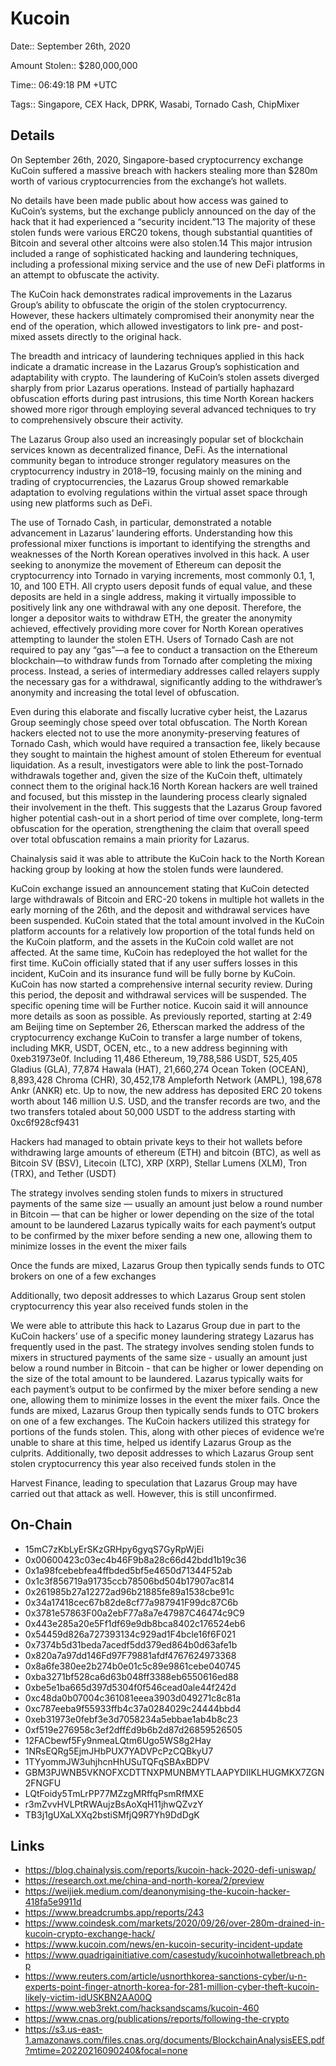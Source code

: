 # Kucoin

Date:: September 26th, 2020

Amount Stolen:: $280,000,000

Time:: 06:49:18 PM +UTC

Tags:: Singapore, CEX Hack, DPRK, Wasabi, Tornado Cash, ChipMixer


## Details

On September 26th, 2020, Singapore-based cryptocurrency exchange KuCoin suffered a massive breach  with hackers stealing more than $280m worth of various cryptocurrencies from the exchange’s hot wallets.

No details have been made public about how access was gained to KuCoin’s systems, but the exchange publicly announced on the day of the hack that it had experienced a “security incident.”13 The majority of these stolen funds were various ERC20 tokens, though substantial quantities of Bitcoin and several other altcoins were also stolen.14 This major intrusion included a range of sophisticated hacking and laundering techniques, including a professional mixing service and the use of new DeFi platforms in an attempt to obfuscate the activity. 

The KuCoin hack demonstrates radical improvements in the Lazarus Group’s ability to obfuscate the origin of the stolen cryptocurrency. However, these hackers ultimately compromised their anonymity near the end of the operation, which allowed investigators to link pre- and post-mixed assets directly to the original hack. 

The breadth and intricacy of laundering techniques applied in this hack indicate a dramatic increase in the Lazarus Group’s sophistication and adaptability with crypto. The laundering of KuCoin’s stolen assets diverged sharply from prior Lazarus operations. Instead of partially haphazard obfuscation efforts during past intrusions, this time North Korean hackers showed more rigor through employing several advanced techniques to try to comprehensively obscure their activity. 

The Lazarus Group also used an increasingly popular set of blockchain services known as decentralized finance, DeFi. As the international community began to introduce stronger regulatory measures on the cryptocurrency industry in 2018–19, focusing mainly on the mining and trading of cryptocurrencies, the Lazarus Group showed remarkable adaptation to evolving regulations within the virtual asset space through using new platforms such as DeFi. 

The use of Tornado Cash, in particular, demonstrated a notable advancement in Lazarus’ laundering efforts. Understanding how this professional mixer functions is important to identifying the strengths and weaknesses of the North Korean operatives involved in this hack. A user seeking to anonymize the movement of Ethereum can deposit the cryptocurrency into Tornado in varying increments, most commonly 0.1, 1, 10, and 100 ETH. All crypto users deposit funds of equal value, and these deposits are held in a single address, making it virtually impossible to positively link any one withdrawal with any one deposit. Therefore, the longer a depositor waits to withdraw ETH, the greater the anonymity achieved, effectively providing more cover for North Korean operatives attempting to launder the stolen ETH. Users of Tornado Cash are not required to pay any “gas”—a fee to conduct a transaction on the Ethereum blockchain—to withdraw funds from Tornado after completing the mixing process. Instead, a series of intermediary addresses called relayers supply the necessary gas for a withdrawal, significantly adding to the withdrawer’s anonymity and increasing the total level of obfuscation.

Even during this elaborate and fiscally lucrative cyber heist, the Lazarus Group seemingly chose speed over total obfuscation. The North Korean hackers elected not to use the more anonymity-preserving features of Tornado Cash, which would have required a transaction fee, likely because they sought to maintain the highest amount of stolen Ethereum for eventual liquidation. As a result, investigators were able to link the post-Tornado withdrawals together and, given the size of the KuCoin theft, ultimately connect them to the original hack.16 North Korean hackers are well trained and focused, but this misstep in the laundering process clearly signaled their involvement in the theft. This suggests that the Lazarus Group favored higher potential cash-out in a short period of time over complete, long-term obfuscation for the operation, strengthening the claim that overall speed over total obfuscation remains a main priority for Lazarus.

Chainalysis said it was able to attribute the KuCoin hack to the North Korean hacking group by looking at how the stolen funds were laundered. 

KuCoin exchange issued an announcement stating that KuCoin detected large withdrawals of Bitcoin and ERC-20 tokens in multiple hot wallets in the early morning of the 26th, and the deposit and withdrawal services have been suspended. KuCoin stated that the total amount involved in the KuCoin platform accounts for a relatively low proportion of the total funds held on the KuCoin platform, and the assets in the KuCoin cold wallet are not affected. At the same time, KuCoin has redeployed the hot wallet for the first time. KuCoin officially stated that if any user suffers losses in this incident, KuCoin and its insurance fund will be fully borne by KuCoin. KuCoin has now started a comprehensive internal security review. During this period, the deposit and withdrawal services will be suspended. The specific opening time will be Further notice. Kucoin said it will announce more details as soon as possible. As previously reported, starting at 2:49 am Beijing time on September 26, Etherscan marked the address of the cryptocurrency exchange KuCoin to transfer a large number of tokens, including MKR, USDT, OCEN, etc., to a new address beginning with 0xeb31973e0f. Including 11,486 Ethereum, 19,788,586 USDT, 525,405 Gladius (GLA), 77,874 Hawala (HAT), 21,660,274 Ocean Token (OCEAN), 8,893,428 Chroma (CHR), 30,452,178 Ampleforth Network (AMPL), 198,678 Ankr (ANKR) etc. Up to now, the new address has deposited ERC 20 tokens worth about 146 million U.S. USD, and the transfer records are two, and the two transfers totaled about 50,000 USDT to the address starting with 0xc6f928cf9431

Hackers had managed to obtain private keys to their hot wallets before withdrawing large amounts of ethereum (ETH) and bitcoin (BTC), as well as Bitcoin SV (BSV), Litecoin (LTC), XRP (XRP), Stellar Lumens (XLM), Tron (TRX), and Tether (USDT) 

The strategy involves sending stolen funds to mixers in structured payments of the same size — usually an amount just below a round number in Bitcoin — that can be higher or lower depending on the size of the total amount to be laundered Lazarus typically waits for each payment’s output to be confirmed by the mixer before sending a new one, allowing them to minimize losses in the event the mixer fails 

Once the funds are mixed, Lazarus Group then typically sends funds to OTC brokers on one of a few exchanges 

Additionally, two deposit addresses to which Lazarus Group sent stolen cryptocurrency this year also received funds stolen in the 

We were able to attribute this hack to Lazarus Group due in part to the KuCoin hackers’ use of a specific money laundering strategy Lazarus has frequently used in the past. The strategy involves sending stolen funds to mixers in structured payments of the same size - usually an amount just below a round number in Bitcoin - that can be higher or lower depending on the size of the total amount to be laundered. Lazarus typically waits for each payment’s output to be confirmed by the mixer before sending a new one, allowing them to minimize losses in the event the mixer fails. Once the funds are mixed, Lazarus Group then typically sends funds to OTC brokers on one of a few exchanges. The KuCoin hackers utilized this strategy for portions of the funds stolen. This, along with other pieces of evidence we’re unable to share at this time, helped us identify Lazarus Group as the culprits. Additionally, two deposit addresses to which Lazarus Group sent stolen cryptocurrency this year also received funds stolen in the 

Harvest Finance, leading to speculation that Lazarus Group may have carried out that attack as well. However, this is still unconfirmed.


## On-Chain
- 15mC7zKbLyErSKzGRHpy6gyqS7GyRpWjEi
- 0x00600423c03ec4b46F9b8a28c66d42bdd1b19c36
- 0x1a98fcebebfea4ffbded5bf5e4650d71344F52ab
- 0x1c3f856719a91735ccb78506bd504b17907ac814
- 0x261985b27a12272ad96b21885fe89a1538cbe91c
- 0x34a17418cec67b82de8cf77a987941F99dc87C6b
- 0x3781e57863F00a2ebF77a8a7e47987C46474c9C9
- 0x443e285a20e5Ff1df69e9db8bca8402c176524eb6
- 0x54459d826a727393134c929ad1F4bcle16f6F021
- 0x7374b5d31beda7acedf5dd379ed864b0d63afe1b
- 0x820a7a97dd146Fd97F79881afdf4767624973368
- 0x8a6fe380ee2b274b0e01c5c89e9861cebe040745
- 0xba3271bf528ca6d63b048ff3388eb6550616ed88
- 0xbe5e1ba665d397d5304f0f546cead0ale44f242d
- 0xc48da0b07004c361081eeea3903d049271c8c81a
- 0xc787eeba9f55933ffb4c37a0284029c24444bbd4
- 0xeb31973e0febf3e3d7058234a5ebbae1ab4b8c23
- 0xf519e276958c3ef2dff£d9b6b2d87d26859526505
- 12FACbewf5Fy9nmeaLQtm6Ugo5WS8g2Hay
- 1NRsEQRg5EjmJHbPUX7YADVPcPzCQBkyU7
- 1TYyommJW3uhjhcnHhUSuTQFqSBAxBDPV
- GBM3PJWNB5VKNOFXCDTTNXPMUNBMYTLAAPYDIIKLHUGMKX7ZGN2FNGFU
- LQtFoidy5TmLrPP77MZzgMRffqPsmRfMXE
- r3mZvvHVLPtRWAujzBsAoXqH11jhwQZvzY
- TB3j1gUXaLXXq2bstiSMfjQ9R7Yh9DdDgK


## Links

- https://blog.chainalysis.com/reports/kucoin-hack-2020-defi-uniswap/
- https://research.oxt.me/china-and-north-korea/2/preview
- https://weijiek.medium.com/deanonymising-the-kucoin-hacker-418fa5e9911d
- https://www.breadcrumbs.app/reports/243
- https://www.coindesk.com/markets/2020/09/26/over-280m-drained-in-kucoin-crypto-exchange-hack/
- https://www.kucoin.com/news/en-kucoin-security-incident-update
- https://www.quadrigainitiative.com/casestudy/kucoinhotwalletbreach.php
- https://www.reuters.com/article/usnorthkorea-sanctions-cyber/u-n-experts-point-finger-atnorth-korea-for-281-million-cyber-theft-kucoin-likely-victim-idUSKBN2AA00Q
- https://www.web3rekt.com/hacksandscams/kucoin-460
- https://www.cnas.org/publications/reports/following-the-crypto
- https://s3.us-east-1.amazonaws.com/files.cnas.org/documents/BlockchainAnalysisEES.pdf?mtime=20220216090240&focal=none